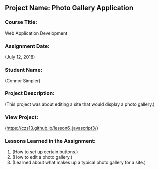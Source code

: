 ## Project Name:  Photo Gallery Application

### Course Title:
Web Application Development

### Assignment Date:  
(July 12, 2018)

### Student Name:  
(Connor Simpler)

### Project Description:
(This project was about editing a site that would display a photo gallery.)

### View Project:
(https://czs13.github.io/lesson6_javascript3/)

### Lessons Learned in the Assignment:
1. (How to set up certain buttons.)
2. (How to edit a photo gallery.)
3. (Learned about what makes up a typical photo gallery for a site.)
